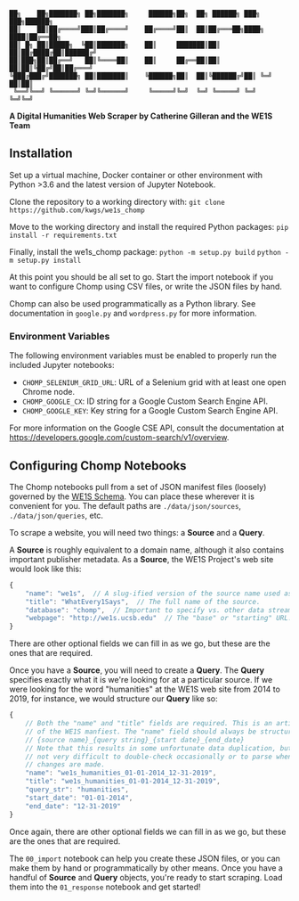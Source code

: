 ```
██╗    ██╗███████╗ ██╗███████╗     ██████╗██╗  ██╗ ██████╗ ███╗   ███╗██████╗ 
██║    ██║██╔════╝███║██╔════╝    ██╔════╝██║  ██║██╔═══██╗████╗ ████║██╔══██╗
██║ █╗ ██║█████╗  ╚██║███████╗    ██║     ███████║██║   ██║██╔████╔██║██████╔╝
██║███╗██║██╔══╝   ██║╚════██║    ██║     ██╔══██║██║   ██║██║╚██╔╝██║██╔═══╝ 
╚███╔███╔╝███████╗ ██║███████║    ╚██████╗██║  ██║╚██████╔╝██║ ╚═╝ ██║██║     
 ╚══╝╚══╝ ╚══════╝ ╚═╝╚══════╝     ╚═════╝╚═╝  ╚═╝ ╚═════╝ ╚═╝     ╚═╝╚═╝     
```

**A Digital Humanities Web Scraper by Catherine Gilleran and the WE1S Team**

## Installation

Set up a virtual machine, Docker container or other environment with Python >3.6
and the latest version of Jupyter Notebook.

Clone the repository to a working directory with:
`git clone https://github.com/kwgs/we1s_chomp`

Move to the working directory and install the required Python packages:
`pip install -r requirements.txt`

Finally, install the we1s_chomp package:
`python -m setup.py build`
`python -m setup.py install`

At this point you should be all set to go. Start the import notebook if you
want to configure Chomp using CSV files, or write the JSON files by hand.

Chomp can also be used programmatically as a Python library. See documentation
in `google.py` and `wordpress.py` for more information.


### Environment Variables

The following environment variables must be enabled to properly run the
included Jupyter notebooks:

- `CHOMP_SELENIUM_GRID_URL`: URL of a Selenium grid with at least one open
  Chrome node.
- `CHOMP_GOOGLE_CX`: ID string for a Google Custom Search Engine API.
- `CHOMP_GOOGLE_KEY`: Key string for a Google Custom Search Engine API.

For more information on the Google CSE API, consult the documentation at
https://developers.google.com/custom-search/v1/overview.


## Configuring Chomp Notebooks

The Chomp notebooks pull from a set of JSON manifest files (loosely)
governed by the [WE1S Schema](https://github.com/whatevery1says/manifest/).
You can place these wherever it is convenient for you. The default paths are
`./data/json/sources`, `./data/json/queries`, etc.

To scrape a website, you will need two things: a **Source** and a **Query**.

A **Source** is roughly equivalent to a domain name, although it also contains
important publisher metadata. As a **Source**, the WE1S Project's web site
would look like this:

```javascript
{
    "name": "we1s",  // A slug-ified version of the source name used as an ID.
    "title": "WhatEvery1Says",  // The full name of the source.
    "database": "chomp",  // Important to specify vs. other data streams.
    "webpage": "http://we1s.ucsb.edu"  // The "base" or "starting" URL.
}
```

There are other optional fields we can fill in as we go, but these are the ones
that are required.

Once you have a **Source**, you will need to create a **Query**. The **Query**
specifies exactly what it is we're looking for at a particular source. If we
were looking for the word "humanities" at the WE1S web site from 2014 to 2019,
for instance, we would structure our **Query** like so:

```javascript
{
    // Both the "name" and "title" fields are required. This is an artifact
    // of the WE1S manfiest. The "name" field should always be structured thus:
    // {source name}_{query string}_{start date}_{end_date}
    // Note that this results in some unfortunate data duplication, but it is
    // not very difficult to double-check occasionally or to parse whenever
    // changes are made.
    "name": "we1s_humanities_01-01-2014_12-31-2019",
    "title": "we1s_humanities_01-01-2014_12-31-2019",
    "query_str": "humanities",
    "start_date": "01-01-2014",
    "end_date": "12-31-2019"
}
```

Once again, there are other optional fields we can fill in as we go, but these
are the ones that are required.

The `00_import` notebook can help you create these JSON files, or you can
make them by hand or programmatically by other means. Once you have a handful
of **Source** and **Query** objects, you're ready to start scraping. Load them
into the `01_response` notebook and get started!
